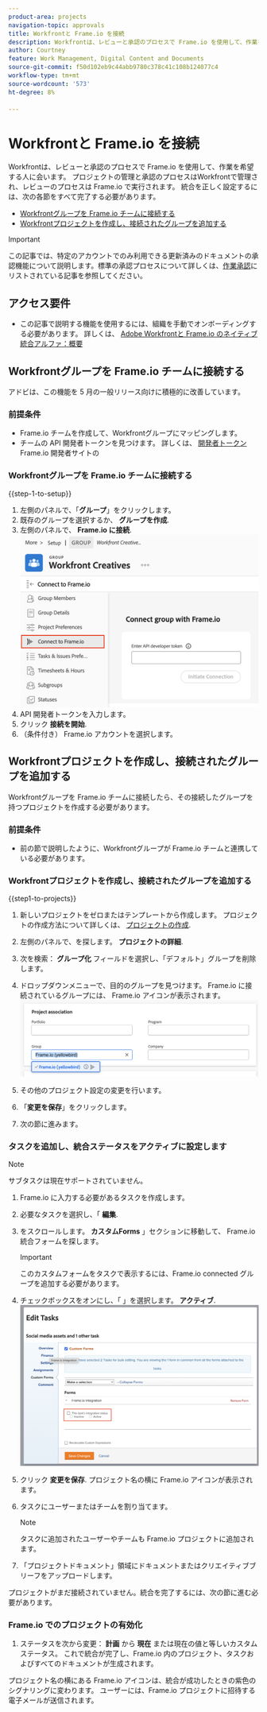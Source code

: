 ```yaml
---
product-area: projects
navigation-topic: approvals
title: Workfrontと Frame.io を接続
description: Workfrontは、レビューと承認のプロセスで Frame.io を使用して、作業を希望する人に会います。 プロジェクトの管理と承認のプロセスはWorkfrontで管理され、レビューのプロセスは Frame.io で実行されます。
author: Courtney
feature: Work Management, Digital Content and Documents
source-git-commit: f50d102eb9c44abb9780c378c41c108b124077c4
workflow-type: tm+mt
source-wordcount: '573'
ht-degree: 8%

---
```



# Workfrontと Frame.io を接続

Workfrontは、レビューと承認のプロセスで Frame.io を使用して、作業を希望する人に会います。 プロジェクトの管理と承認のプロセスはWorkfrontで管理され、レビューのプロセスは Frame.io で実行されます。 統合を正しく設定するには、次の各節をすべて完了する必要があります。

* [Workfrontグループを Frame.io チームに接続する](#connect-a-workfront-group-to-a-frameio-team)
* [Workfrontプロジェクトを作成し、接続されたグループを追加する](#create-a-workfront-project-and-add-a-connected-group)

>[!IMPORTANT]
>
>この記事では、特定のアカウントでのみ利用できる更新済みのドキュメントの承認機能について説明します。標準の承認プロセスについて詳しくは、[作業承認](/help/quicksilver/review-and-approve-work/manage-approvals/manage-approvals.md)にリストされている記事を参照してください。

## アクセス要件

* この記事で説明する機能を使用するには、組織を手動でオンボーディングする必要があります。 詳しくは、 [Adobe Workfrontと Frame.io のネイティブ統合アルファ：概要](/help/quicksilver/product-announcements/betas/frame-io-wf-integration-alpha/frame-io-wf-integration-alpha-overview.md)


## Workfrontグループを Frame.io チームに接続する

アドビは、この機能を 5 月の一般リリース向けに積極的に改善しています。

### 前提条件

* Frame.io チームを作成して、Workfrontグループにマッピングします。
* チームの API 開発者トークンを見つけます。 詳しくは、 [開発者トークン](https://developer.frame.io/docs/getting-started/authentication#developer-tokens) Frame.io 開発者サイトの

### Workfrontグループを Frame.io チームに接続する

{{step-1-to-setup}}

1. 左側のパネルで、「**グループ**」をクリックします。
1. 既存のグループを選択するか、 **グループを作成**.
1. 左側のパネルで、 **Frame.io に接続**.
   ![](assets/connect-frame-group.png)
1. API 開発者トークンを入力します。
1. クリック **接続を開始**.
1. （条件付き） Frame.io アカウントを選択します。

## Workfrontプロジェクトを作成し、接続されたグループを追加する

Workfrontグループを Frame.io チームに接続したら、その接続したグループを持つプロジェクトを作成する必要があります。

### 前提条件

* 前の節で説明したように、Workfrontグループが Frame.io チームと連携している必要があります。

### Workfrontプロジェクトを作成し、接続されたグループを追加する

{{step1-to-projects}}

1. 新しいプロジェクトをゼロまたはテンプレートから作成します。 プロジェクトの作成方法について詳しくは、 [プロジェクトの作成](/help/quicksilver/manage-work/projects/create-projects/create-project.md).

1. 左側のパネルで、を探します。 **プロジェクトの詳細**.

1. 次を検索： **グループ化** フィールドを選択し、「デフォルト」グループを削除します。

1. ドロップダウンメニューで、目的のグループを見つけます。 Frame.io に接続されているグループには、 Frame.io アイコンが表示されます。
   ![](assets/add-frame-group.png)

1. その他のプロジェクト設定の変更を行います。

1. 「**変更を保存**」をクリックします。

1. 次の節に進みます。

### タスクを追加し、統合ステータスをアクティブに設定します

>[!NOTE]
>
>サブタスクは現在サポートされていません。


1. Frame.io に入力する必要があるタスクを作成します。

1. 必要なタスクを選択し、「 **編集**.

1. をスクロールします。 **カスタムForms** 」セクションに移動して、 Frame.io 統合フォームを探します。

   >[!IMPORTANT]
   >
   >このカスタムフォームをタスクで表示するには、Frame.io connected グループを追加する必要があります。

1. チェックボックスをオンにし、「 」を選択します。 **アクティブ**.
   ![](assets/frame-custom-form.png)

1. クリック **変更を保存**. プロジェクト名の横に Frame.io アイコンが表示されます。

1. タスクにユーザーまたはチームを割り当てます。

   >[!NOTE]
   >
   >タスクに追加されたユーザーやチームも Frame.io プロジェクトに追加されます。

1. 「プロジェクトドキュメント」領域にドキュメントまたはクリエイティブブリーフをアップロードします。

プロジェクトがまだ接続されていません。統合を完了するには、次の節に進む必要があります。

### Frame.io でのプロジェクトの有効化

1. ステータスを次から変更： **計画** から **現在** または現在の値と等しいカスタムステータス。 これで統合が完了し、Frame.io 内のプロジェクト、タスクおよびすべてのドキュメントが生成されます。

プロジェクト名の横にある Frame.io アイコンは、統合が成功したときの紫色のシグナリングに変わります。 ユーザーには、Frame.io プロジェクトに招待する電子メールが送信されます。